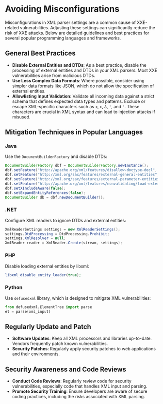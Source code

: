 # Avoiding Misconfigurations

Misconfigurations in XML parser settings are a common cause of XXE-related vulnerabilities. Adjusting these settings can significantly reduce the risk of XXE attacks. Below are detailed guidelines and best practices for several popular programming languages and frameworks.

## General Best Practices

- **Disable External Entities and DTDs**: As a best practice, disable the processing of external entities and DTDs in your XML parsers. Most XXE vulnerabilities arise from malicious DTDs.
- **Use Less Complex Data Formats**: Where possible, consider using simpler data formats like JSON, which do not allow the specification of external entities.
- **Allowlisting Input Validation**: Validate all incoming data against a strict schema that defines expected data types and patterns. Exclude or escape XML-specific characters such as `<`, `>`, `&`, `'`, and `"`. These characters are crucial in XML syntax and can lead to injection attacks if misused.

## Mitigation Techniques in Popular Languages

### Java

Use the `DocumentBuilderFactory` and disable DTDs:

```java
DocumentBuilderFactory dbf = DocumentBuilderFactory.newInstance();
dbf.setFeature("http://apache.org/xml/features/disallow-doctype-decl", true);
dbf.setFeature("http://xml.org/sax/features/external-general-entities", false);
dbf.setFeature("http://xml.org/sax/features/external-parameter-entities", false);
dbf.setFeature("http://apache.org/xml/features/nonvalidating/load-external-dtd", false);
dbf.setXIncludeAware(false);
dbf.setExpandEntityReferences(false);
DocumentBuilder db = dbf.newDocumentBuilder();
```

### .NET

Configure XML readers to ignore DTDs and external entities:

```csharp
XmlReaderSettings settings = new XmlReaderSettings();
settings.DtdProcessing = DtdProcessing.Prohibit;
settings.XmlResolver = null;
XmlReader reader = XmlReader.Create(stream, settings);
```

### PHP

Disable loading external entities by libxml:

```php
libxml_disable_entity_loader(true);
```

### Python

Use `defusedxml` library, which is designed to mitigate XML vulnerabilities:

```python
from defusedxml.ElementTree import parse
et = parse(xml_input)
```

## Regularly Update and Patch

- **Software Updates**: Keep all XML processors and libraries up-to-date. Vendors frequently patch known vulnerabilities.
- **Security Patches**: Regularly apply security patches to web applications and their environments.

## Security Awareness and Code Reviews

- **Conduct Code Reviews**: Regularly review code for security vulnerabilities, especially code that handles XML input and parsing.
- **Promote Security Training**: Ensure developers are aware of secure coding practices, including the risks associated with XML parsing.